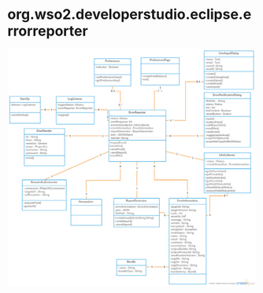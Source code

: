 # org.wso2.developerstudio.eclipse.errorreporter
![alt tag](https://github.com/nathiesha/Automated-Vote-Detection-System/blob/master/img/Error%20Reporter%20Tool.jpg)
